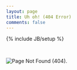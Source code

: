 ```yaml
---
layout: page
title: Uh oh! (404 Error)
comments: false
---
```

{% include JB/setup %}

<img style="margin-top: 30px;" src="{{ ASSET_PATH }}/img/404.png" alt="Page Not Found (404).">
